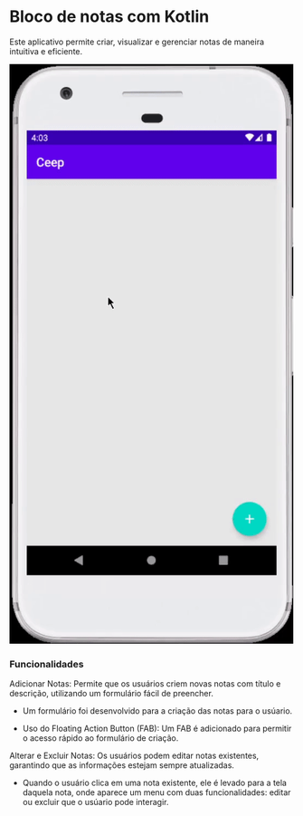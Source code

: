 # Bloco de notas com Kotlin

Este aplicativo permite criar, visualizar e gerenciar notas de maneira intuitiva e eficiente. 


![](Ceep-live-Android-Kotlin-master/assets/ceep-app.gif)


### Funcionalidades

Adicionar Notas: Permite que os usuários criem novas notas com título e descrição, utilizando um formulário fácil de preencher.

-  Um formulário foi desenvolvido para a criação das notas para o usúario.

- Uso do Floating Action Button (FAB): Um FAB é adicionado para permitir o acesso rápido ao formulário de criação.

Alterar e Excluir Notas: Os usuários podem editar notas existentes, garantindo que as informações estejam sempre atualizadas.

- Quando o usuário clica em uma nota existente, ele é levado para a tela daquela nota, onde aparece um menu com duas funcionalidades: editar ou excluir que o usúario pode interagir.

